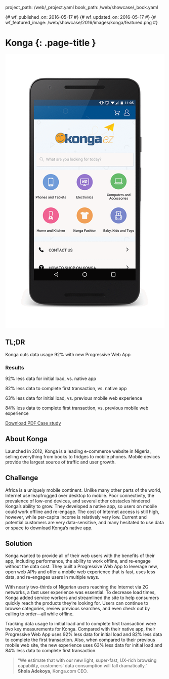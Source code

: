 project_path: /web/_project.yaml
book_path: /web/showcase/_book.yaml

{# wf_published_on: 2016-05-17 #}
{# wf_updated_on: 2016-05-17 #}
{# wf_featured_image: /web/showcase/2016/images/konga/featured.png #}

# Konga {: .page-title }

<img src="images/konga/konga_framed.gif" class="attempt-right">

## TL;DR

Konga cuts data usage 92% with new Progressive Web App

### Results

<span class="compare-yes"></span> 92% less data for initial load, vs. native app

<span class="compare-yes"></span> 82% less data to complete first transaction,
vs. native app

<span class="compare-yes"></span> 63% less data for initial load, vs. previous
mobile web experience

<span class="compare-yes"></span> 84% less data to complete first transaction,
vs. previous mobile web experience

<a  class="button button-primary" href="pdfs/konga.pdf">
  Download PDF Case study
</a>

## About Konga

Launched in 2012, Konga is a leading e-commerce website in Nigeria, selling
everything from books to fridges to mobile phones. Mobile devices provide the
largest source of traffic and user growth.

## Challenge

Africa is a uniquely mobile continent. Unlike many other parts of the world,
Internet use leapfrogged over desktop to mobile. Poor connectivity, the
prevalence of low-end devices, and several other obstacles hindered Konga’s
ability to grow. They developed a native app, so users on mobile could work
offline and re-engage. The cost of Internet access is still high, however,
while per-capita income is relatively very low. Current and potential
customers are very data-sensitive, and many hesitated to use data or space
to download Konga’s native app. 

## Solution

Konga wanted to provide all of their web users with the benefits of their app,
including performance, the ability to work offline, and re-engage without the
data cost. They built a Progressive Web App to leverage new, open web APIs and
offer a mobile web experience that is fast, uses less data, and re-engages
users in multiple ways. 

With nearly two-thirds of Nigerian users reaching the Internet via 2G
networks, a fast user experience was essential. To decrease load times,
Konga added service workers and streamlined the site to help consumers quickly
reach the products they’re looking for. Users can continue to browse
categories, review previous searches, and even check out by calling to
order—all while offline. 

Tracking data usage to initial load and to complete first transaction were two
key measurements for Konga. Compared with their native app, their Progressive
Web App uses 92% less data for initial load and 82% less data to complete the
first transaction. Also, when compared to their previous mobile web site, the
new experience uses 63% less data for initial load and 84% less data to
complete first transaction.

> “We estimate that with our new light, super-fast, UX-rich browsing capability,
> customers’ data consumption will fall dramatically.” <br>
> <b>Shola Adekoya</b>, Konga.com CEO.

